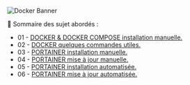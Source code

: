 ![Docker Banner](https://thingsolver.com/wp-content/uploads/docker-cover.png)

👋 Sommaire des sujet abordés :

- 01 - [DOCKER & DOCKER COMPOSE installation manuelle.](DOCKER-et-DOCKER-COMPOSE-Installation-manuelle.md)
- 02 - [DOCKER quelques commandes utiles.](DOCKER-Quelques-commandes-utiles.md)
- 03 - [PORTAINER installation manuelle.](PORTAINER-Installation-manuelle.md)
- 04 - [PORTAINER mise à jour manuelle.](PORTAINER-Mise-à-jour-manuelle.md)
- 05 - [PORTAINER installation automatisée.](PORTAINER-Installation-automatisée.md)
- 06 - [PORTAINER mise à jour automatisée.](PORTAINER-Mise-à-jour-automatisée.md)


